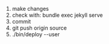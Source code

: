 1) make changes
2) check with: bundle exec jekyll serve
3) commit
4) git push origin source
5) ./bin/deploy --user
